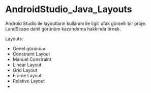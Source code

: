# AndroidStudio_Java_Layouts
 Android Studio ile layoutların kullanmı ile ilgili ufak görselli bir proje. LandScape dahil görünüm kazandırma hakkında örnek.


Layouts:
- Genel görünüm
- Constraint Layout
- Manuel Constraint
- Linear Layout
- Grid Layout
- Frame Layout
- Relative Layout
-

